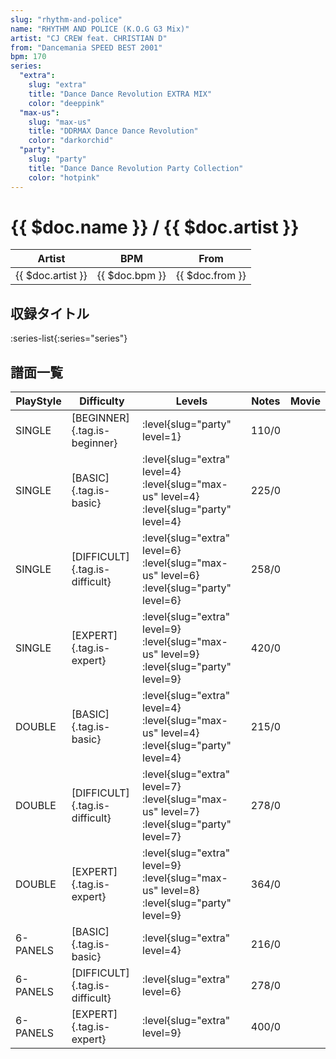 ```yaml
---
slug: "rhythm-and-police"
name: "RHYTHM AND POLICE (K.O.G G3 Mix)"
artist: "CJ CREW feat. CHRISTIAN D"
from: "Dancemania SPEED BEST 2001"
bpm: 170
series:
  "extra":
    slug: "extra"
    title: "Dance Dance Revolution EXTRA MIX"
    color: "deeppink"
  "max-us":
    slug: "max-us"
    title: "DDRMAX Dance Dance Revolution"
    color: "darkorchid"
  "party":
    slug: "party"
    title: "Dance Dance Revolution Party Collection"
    color: "hotpink"
---
```


# {{ $doc.name }} / {{ $doc.artist }}

|Artist|BPM|From|
|------|---|----|
|{{ $doc.artist }}|{{ $doc.bpm }}|{{ $doc.from }}|

## 収録タイトル

:series-list{:series="series"}

## 譜面一覧

|PlayStyle|Difficulty|Levels|Notes|Movie|
|---------|----------|------|-----|-----|
|SINGLE|[BEGINNER]{.tag.is-beginner}|:level{slug="party" level=1}|110/0||
|SINGLE|[BASIC]{.tag.is-basic}|:level{slug="extra" level=4} :level{slug="max-us" level=4} :level{slug="party" level=4}|225/0||
|SINGLE|[DIFFICULT]{.tag.is-difficult}|:level{slug="extra" level=6} :level{slug="max-us" level=6} :level{slug="party" level=6}|258/0||
|SINGLE|[EXPERT]{.tag.is-expert}|:level{slug="extra" level=9} :level{slug="max-us" level=9} :level{slug="party" level=9}|420/0||
|DOUBLE|[BASIC]{.tag.is-basic}|:level{slug="extra" level=4} :level{slug="max-us" level=4} :level{slug="party" level=4}|215/0||
|DOUBLE|[DIFFICULT]{.tag.is-difficult}|:level{slug="extra" level=7} :level{slug="max-us" level=7} :level{slug="party" level=7}|278/0||
|DOUBLE|[EXPERT]{.tag.is-expert}|:level{slug="extra" level=9} :level{slug="max-us" level=8} :level{slug="party" level=9}|364/0||
|6-PANELS|[BASIC]{.tag.is-basic}|:level{slug="extra" level=4}|216/0||
|6-PANELS|[DIFFICULT]{.tag.is-difficult}|:level{slug="extra" level=6}|278/0||
|6-PANELS|[EXPERT]{.tag.is-expert}|:level{slug="extra" level=9}|400/0||
